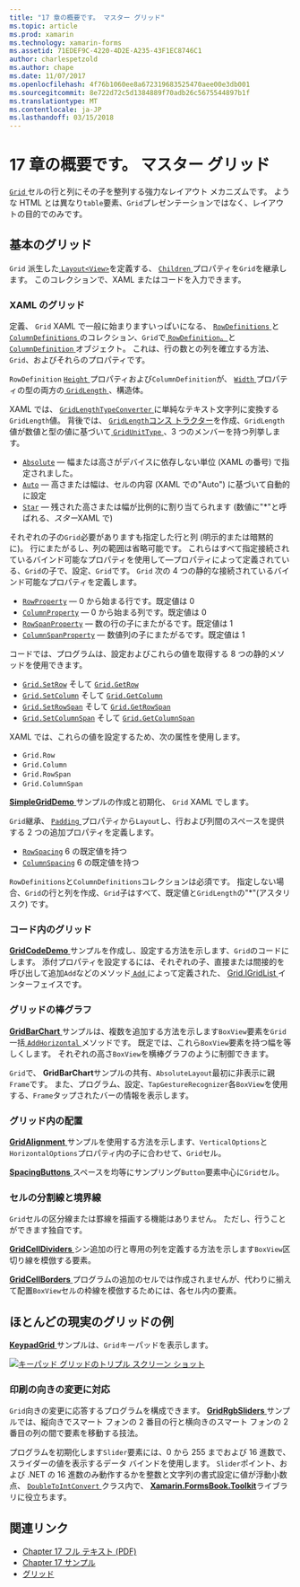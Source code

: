 ```yaml
---
title: "17 章の概要です。 マスター グリッド"
ms.topic: article
ms.prod: xamarin
ms.technology: xamarin-forms
ms.assetid: 71EDEF9C-4220-4D2E-A235-43F1EC8746C1
author: charlespetzold
ms.author: chape
ms.date: 11/07/2017
ms.openlocfilehash: 4f76b1060ee8a672319683525470aee00e3db001
ms.sourcegitcommit: 8e722d72c5d1384889f70adb26c5675544897b1f
ms.translationtype: MT
ms.contentlocale: ja-JP
ms.lasthandoff: 03/15/2018
---
```

# <a name="summary-of-chapter-17-mastering-the-grid"></a>17 章の概要です。 マスター グリッド

[ `Grid` ](https://developer.xamarin.com/api/type/Xamarin.Forms.Grid/)セルの行と列にその子を整列する強力なレイアウト メカニズムです。 ような HTML とは異なり`table`要素、`Grid`プレゼンテーションではなく、レイアウトの目的でのみです。

## <a name="the-basic-grid"></a>基本のグリッド

`Grid` 派生した[ `Layout<View>`](https://developer.xamarin.com/api/type/Xamarin.Forms.Layout%3CT%3E/)を定義する、 [ `Children` ](https://developer.xamarin.com/api/property/Xamarin.Forms.Layout%3CT%3E.Children/)プロパティを`Grid`を継承します。 このコレクションで、XAML またはコードを入力できます。

### <a name="the-grid-in-xaml"></a>XAML のグリッド

定義、 `Grid` XAML で一般に始まりますいっぱいになる、 [ `RowDefinitions` ](https://developer.xamarin.com/api/property/Xamarin.Forms.Grid.RowDefinitions/)と[ `ColumnDefinitions` ](https://developer.xamarin.com/api/property/Xamarin.Forms.Grid.ColumnDefinitions/)のコレクション、`Grid`で[ `RowDefinition`。](https://developer.xamarin.com/api/type/Xamarin.Forms.RowDefinition/)と[ `ColumnDefinition` ](https://developer.xamarin.com/api/type/Xamarin.Forms.ColumnDefinition/)オブジェクト。 これは、行の数との列を確立する方法、 `Grid`、およびそれらのプロパティです。

`RowDefinition` [ `Height` ](https://developer.xamarin.com/api/property/Xamarin.Forms.RowDefinition.Height/)プロパティおよび`ColumnDefinition`が、 [ `Width` ](https://developer.xamarin.com/api/property/Xamarin.Forms.ColumnDefinition.Width/)プロパティの型の両方の[ `GridLength` ](https://developer.xamarin.com/api/type/Xamarin.Forms.GridLength/)、構造体。

XAML では、 [ `GridLengthTypeConverter` ](https://developer.xamarin.com/api/type/Xamarin.Forms.GridLengthTypeConverter/)に単純なテキスト文字列に変換する`GridLength`値。 背後では、 [ `GridLength`コンス トラクター](https://developer.xamarin.com/api/constructor/Xamarin.Forms.GridLength.GridLength/p/System.Double/Xamarin.Forms.GridUnitType/)を作成、`GridLength`値が数値と型の値に基づいて[ `GridUnitType` ](https://developer.xamarin.com/api/type/Xamarin.Forms.GridUnitType/)、3 つのメンバーを持つ列挙します。

- [`Absolute`](https://developer.xamarin.com/api/field/Xamarin.Forms.GridUnitType.Absolute/) &mdash; 幅または高さがデバイスに依存しない単位 (XAML の番号) で指定されました。
- [`Auto`](https://developer.xamarin.com/api/field/Xamarin.Forms.GridUnitType.Auto/) &mdash; 高さまたは幅は、セルの内容 (XAML での"Auto") に基づいて自動的に設定
- [`Star`](https://developer.xamarin.com/api/field/Xamarin.Forms.GridUnitType.Star/) &mdash; 残された高さまたは幅が比例的に割り当てられます (数値に"\*"と呼ばれる、*スター*XAML で)

それぞれの子の`Grid`必要がありますも指定した行と列 (明示的または暗黙的に)。 行にまたがるし、列の範囲は省略可能です。 これらはすべて指定接続されているバインド可能なプロパティを使用して&mdash;プロパティによって定義されている、`Grid`の子で、設定、`Grid`です。 `Grid` 次の 4 つの静的な接続されているバインド可能なプロパティを定義します。

- [`RowProperty`](https://developer.xamarin.com/api/field/Xamarin.Forms.Grid.RowProperty/) &mdash; 0 から始まる行です。既定値は 0
- [`ColumnProperty`](https://developer.xamarin.com/api/field/Xamarin.Forms.Grid.ColumnProperty/) &mdash; 0 から始まる列です。既定値は 0
- [`RowSpanProperty`](https://developer.xamarin.com/api/field/Xamarin.Forms.Grid.RowSpanProperty/) &mdash; 数の行の子にまたがるです。既定値は 1
- [`ColumnSpanProperty`](https://developer.xamarin.com/api/field/Xamarin.Forms.Grid.ColumnSpanProperty/) &mdash; 数値列の子にまたがるです。既定値は 1

コードでは、プログラムは、設定およびこれらの値を取得する 8 つの静的メソッドを使用できます。

- [`Grid.SetRow`](https://developer.xamarin.com/api/member/Xamarin.Forms.Grid.SetRow/p/Xamarin.Forms.BindableObject/System.Int32/) そして [`Grid.GetRow`](https://developer.xamarin.com/api/member/Xamarin.Forms.Grid.GetRow/p/Xamarin.Forms.BindableObject/)
- [`Grid.SetColumn`](https://developer.xamarin.com/api/member/Xamarin.Forms.Grid.SetColumn/p/Xamarin.Forms.BindableObject/System.Int32/) そして [`Grid.GetColumn`](https://developer.xamarin.com/api/member/Xamarin.Forms.Grid.GetColumn/p/Xamarin.Forms.BindableObject/)
- [`Grid.SetRowSpan`](https://developer.xamarin.com/api/member/Xamarin.Forms.Grid.SetRowSpan/p/Xamarin.Forms.BindableObject/System.Int32/) そして [`Grid.GetRowSpan`](https://developer.xamarin.com/api/member/Xamarin.Forms.Grid.GetRowSpan/p/Xamarin.Forms.BindableObject/)
- [`Grid.SetColumnSpan`](https://developer.xamarin.com/api/member/Xamarin.Forms.Grid.SetColumnSpan/p/Xamarin.Forms.BindableObject/System.Int32/) そして [`Grid.GetColumnSpan`](https://developer.xamarin.com/api/member/Xamarin.Forms.Grid.GetColumnSpan/p/Xamarin.Forms.BindableObject/)

XAML では、これらの値を設定するため、次の属性を使用します。

- `Grid.Row`
- `Grid.Column`
- `Grid.RowSpan`
- `Grid.ColumnSpan`

[ **SimpleGridDemo** ](https://github.com/xamarin/xamarin-forms-book-samples/tree/master/Chapter17/SimpleGridDemo)サンプルの作成と初期化、 `Grid` XAML でします。

`Grid`継承、 [ `Padding` ](https://developer.xamarin.com/api/property/Xamarin.Forms.Layout.Padding/)プロパティから`Layout`し、行および列間のスペースを提供する 2 つの追加プロパティを定義します。

- [`RowSpacing`](https://developer.xamarin.com/api/property/Xamarin.Forms.Grid.RowSpacing/) 6 の既定値を持つ
- [`ColumnSpacing`](https://developer.xamarin.com/api/property/Xamarin.Forms.Grid.ColumnSpacing/) 6 の既定値を持つ

`RowDefinitions`と`ColumnDefinitions`コレクションは必須です。 指定しない場合、`Grid`の行と列を作成、`Grid`子はすべて、既定値と`GridLength`の"\*"(アスタリスク) です。

### <a name="the-grid-in-code"></a>コード内のグリッド

[ **GridCodeDemo** ](https://github.com/xamarin/xamarin-forms-book-samples/tree/master/Chapter17/GridCodeDemo)サンプルを作成し、設定する方法を示します、`Grid`のコードにします。 添付プロパティを設定するには、それぞれの子、直接または間接的を呼び出して追加`Add`などのメソッド[ `Add` ](https://developer.xamarin.com/api/member/Xamarin.Forms.Grid+IGridList%3CT%3E.Add/p/Xamarin.Forms.View/System.Int32/System.Int32/System.Int32/System.Int32/)によって定義された、 [Grid.IGridList<T> ](https://developer.xamarin.com/api/type/Xamarin.Forms.Grid+IGridList%3CT%3E/)インターフェイスです。

### <a name="the-grid-bar-chart"></a>グリッドの棒グラフ

[ **GridBarChart** ](https://github.com/xamarin/xamarin-forms-book-samples/tree/master/Chapter17/GridBarChart)サンプルは、複数を追加する方法を示します`BoxView`要素を`Grid`一括[ `AddHorizontal` ](https://developer.xamarin.com/api/member/Xamarin.Forms.Grid+IGridList%3CT%3E.AddHorizontal/p/System.Collections.Generic.IEnumerable%7BXamarin.Forms.View%7D/)メソッドです。 既定では、これら`BoxView`要素を持つ幅を等しくします。 それぞれの高さ`BoxView`を横棒グラフのように制御できます。

`Grid`で、 **GridBarChart**サンプルの共有、`AbsoluteLayout`最初に非表示に親`Frame`です。 また、プログラム、設定、`TapGestureRecognizer`各`BoxView`を使用する、`Frame`タップされたバーの情報を表示します。

### <a name="alignment-in-the-grid"></a>グリッド内の配置

[ **GridAlignment** ](https://github.com/xamarin/xamarin-forms-book-samples/tree/master/Chapter17/GridAlignment)サンプルを使用する方法を示します、`VerticalOptions`と`HorizontalOptions`プロパティ内の子に合わせて、`Grid`セル。

[ **SpacingButtons** ](https://github.com/xamarin/xamarin-forms-book-samples/tree/master/Chapter17/SpacingButtons)スペースを均等にサンプリング`Button`要素中心に`Grid`セル。

### <a name="cell-dividers-and-borders"></a>セルの分割線と境界線

`Grid`セルの区分線または罫線を描画する機能はありません。 ただし、行うことができます独自です。

[ **GridCellDividers** ](https://github.com/xamarin/xamarin-forms-book-samples/tree/master/Chapter17/GridCellDividers)シン追加の行と専用の列を定義する方法を示します`BoxView`区切り線を模倣する要素。

[ **GridCellBorders** ](https://github.com/xamarin/xamarin-forms-book-samples/tree/master/Chapter17/GridCellBorders)プログラムの追加のセルでは作成されませんが、代わりに揃えて配置`BoxView`セルの枠線を模倣するためには、各セル内の要素。

## <a name="almost-real-life-grid-examples"></a>ほとんどの現実のグリッドの例

[ **KeypadGrid** ](https://github.com/xamarin/xamarin-forms-book-samples/tree/master/Chapter17/KeypadGrid)サンプルは、`Grid`キーパッドを表示します。

[![キーパッド グリッドのトリプル スクリーン ショット](images/ch17fg12-small.png "キーパッド グリッド")](images/ch17fg12-large.png#lightbox "キーパッド グリッド")

### <a name="responding-to-orientation-changes"></a>印刷の向きの変更に対応

`Grid`向きの変更に応答するプログラムを構成できます。 [ **GridRgbSliders** ](https://github.com/xamarin/xamarin-forms-book-samples/tree/master/Chapter17/GridRgbSliders)サンプルでは、縦向きでスマート フォンの 2 番目の行と横向きのスマート フォンの 2 番目の列の間で要素を移動する技法。

プログラムを初期化します`Slider`要素には、0 から 255 までおよび 16 進数で、スライダーの値を表示するデータ バインドを使用します。 `Slider`ポイント、および .NET の 16 進数のみ動作するかを整数と文字列の書式設定に値が浮動小数点、 [ `DoubleToIntConvert` ](https://github.com/xamarin/xamarin-forms-book-samples/blob/master/Libraries/Xamarin.FormsBook.Toolkit/Xamarin.FormsBook.Toolkit/DoubleToIntConverter.cs)クラス内で、 [ **Xamarin.FormsBook.Toolkit**](https://github.com/xamarin/xamarin-forms-book-samples/tree/master/Libraries/Xamarin.FormsBook.Toolkit)ライブラリに役立ちます。



## <a name="related-links"></a>関連リンク

- [Chapter 17 フル テキスト (PDF)](https://download.xamarin.com/developer/xamarin-forms-book/XamarinFormsBook-Ch17-Apr2016.pdf)
- [Chapter 17 サンプル](https://github.com/xamarin/xamarin-forms-book-samples/tree/master/Chapter17)
- [グリッド](~/xamarin-forms/user-interface/layouts/grid.md)
